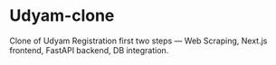 # Udyam-clone
Clone of Udyam Registration first two steps — Web Scraping, Next.js frontend, FastAPI backend, DB integration.
